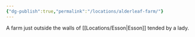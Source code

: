 ```yaml
---
{"dg-publish":true,"permalink":"/locations/alderleaf-farm/"}
---
```


A farm just outside the walls of [[Locations/Esson\|Esson]] tended by a lady.
